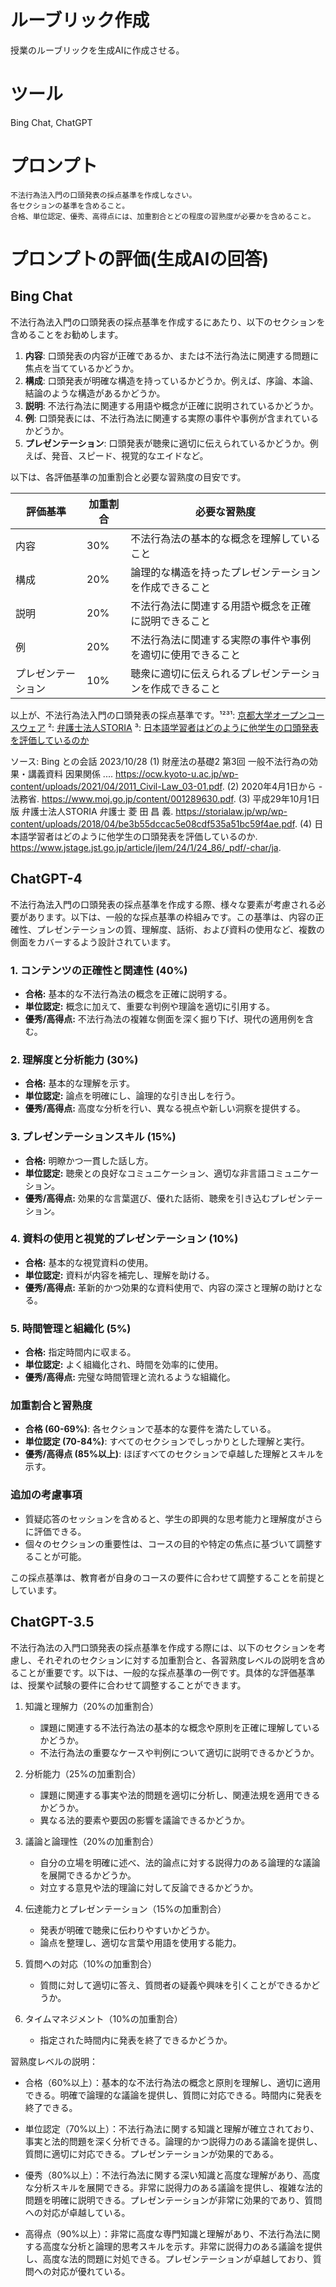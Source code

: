 # ルーブリック作成

授業のルーブリックを生成AIに作成させる。

# ツール

Bing Chat, ChatGPT

# プロンプト
```
不法行為法入門の口頭発表の採点基準を作成しなさい。
各セクションの基準を含めること。
合格、単位認定、優秀、高得点には、加重割合とどの程度の習熟度が必要かを含めること。
```

# プロンプトの評価(生成AIの回答)

## Bing Chat
不法行為法入門の口頭発表の採点基準を作成するにあたり、以下のセクションを含めることをお勧めします。

1. **内容**: 口頭発表の内容が正確であるか、または不法行為法に関連する問題に焦点を当てているかどうか。
2. **構成**: 口頭発表が明確な構造を持っているかどうか。例えば、序論、本論、結論のような構造があるかどうか。
3. **説明**: 不法行為法に関連する用語や概念が正確に説明されているかどうか。
4. **例**: 口頭発表には、不法行為法に関連する実際の事件や事例が含まれているかどうか。
5. **プレゼンテーション**: 口頭発表が聴衆に適切に伝えられているかどうか。例えば、発音、スピード、視覚的なエイドなど。

以下は、各評価基準の加重割合と必要な習熟度の目安です。

| **評価基準** | **加重割合** | **必要な習熟度** |
|------------|------------|--------------|
| 内容         | 30%        | 不法行為法の基本的な概念を理解していること |
| 構成         | 20%        | 論理的な構造を持ったプレゼンテーションを作成できること |
| 説明         | 20%        | 不法行為法に関連する用語や概念を正確に説明できること |
| 例          | 20%        | 不法行為法に関連する実際の事件や事例を適切に使用できること |
| プレゼンテーション | 10%        | 聴衆に適切に伝えられるプレゼンテーションを作成できること |

以上が、不法行為法入門の口頭発表の採点基準です。¹²³¹: [京都大学オープンコースウェア](https://ocw.kyoto-u.ac.jp/wp-content/uploads/2021/04/2011_Civil-Law_03-01.pdf)
²: [弁護士法人STORIA](https://storialaw.jp/wp/wp-content/uploads/2018/04/be3b55dccac5e08cdf535a51bc59f4ae.pdf)
³: [日本語学習者はどのように他学生の口頭発表を評価しているのか](https://www.jstage.jst.go.jp/article/jlem/24/1/24_86/_pdf/-char/ja)

ソース: Bing との会話 2023/10/28
(1) 財産法の基礎2 第3回 一般不法行為の効果・講義資料 因果関係 .... https://ocw.kyoto-u.ac.jp/wp-content/uploads/2021/04/2011_Civil-Law_03-01.pdf.
(2) 2020年4月1日から - 法務省. https://www.moj.go.jp/content/001289630.pdf.
(3) 平成29年10月1日版 弁護士法人STORIA 弁護士 菱 田 昌 義. https://storialaw.jp/wp/wp-content/uploads/2018/04/be3b55dccac5e08cdf535a51bc59f4ae.pdf.
(4) 日本語学習者はどのように他学生の口頭発表を評価しているのか. https://www.jstage.jst.go.jp/article/jlem/24/1/24_86/_pdf/-char/ja.

## ChatGPT-4
不法行為法入門の口頭発表の採点基準を作成する際、様々な要素が考慮される必要があります。以下は、一般的な採点基準の枠組みです。この基準は、内容の正確性、プレゼンテーションの質、理解度、話術、および資料の使用など、複数の側面をカバーするよう設計されています。

### 1. コンテンツの正確性と関連性 (40%)
- **合格:** 基本的な不法行為法の概念を正確に説明する。
- **単位認定:** 概念に加えて、重要な判例や理論を適切に引用する。
- **優秀/高得点:** 不法行為法の複雑な側面を深く掘り下げ、現代の適用例を含む。

### 2. 理解度と分析能力 (30%)
- **合格:** 基本的な理解を示す。
- **単位認定:** 論点を明確にし、論理的な引き出しを行う。
- **優秀/高得点:** 高度な分析を行い、異なる視点や新しい洞察を提供する。

### 3. プレゼンテーションスキル (15%)
- **合格:** 明瞭かつ一貫した話し方。
- **単位認定:** 聴衆との良好なコミュニケーション、適切な非言語コミュニケーション。
- **優秀/高得点:** 効果的な言葉選び、優れた話術、聴衆を引き込むプレゼンテーション。

### 4. 資料の使用と視覚的プレゼンテーション (10%)
- **合格:** 基本的な視覚資料の使用。
- **単位認定:** 資料が内容を補完し、理解を助ける。
- **優秀/高得点:** 革新的かつ効果的な資料使用で、内容の深さと理解の助けとなる。

### 5. 時間管理と組織化 (5%)
- **合格:** 指定時間内に収まる。
- **単位認定:** よく組織化され、時間を効率的に使用。
- **優秀/高得点:** 完璧な時間管理と流れるような組織化。

### 加重割合と習熟度
- **合格 (60-69%)**: 各セクションで基本的な要件を満たしている。
- **単位認定 (70-84%)**: すべてのセクションでしっかりとした理解と実行。
- **優秀/高得点 (85%以上)**: ほぼすべてのセクションで卓越した理解とスキルを示す。

### 追加の考慮事項
- 質疑応答のセッションを含めると、学生の即興的な思考能力と理解度がさらに評価できる。
- 個々のセクションの重要性は、コースの目的や特定の焦点に基づいて調整することが可能。

この採点基準は、教育者が自身のコースの要件に合わせて調整することを前提としています。

## ChatGPT-3.5

不法行為法の入門口頭発表の採点基準を作成する際には、以下のセクションを考慮し、それぞれのセクションに対する加重割合と、各習熟度レベルの説明を含めることが重要です。以下は、一般的な採点基準の一例です。具体的な評価基準は、授業や試験の要件に合わせて調整することができます。

1. 知識と理解力（20%の加重割合）
   - 課題に関連する不法行為法の基本的な概念や原則を正確に理解しているかどうか。
   - 不法行為法の重要なケースや判例について適切に説明できるかどうか。

2. 分析能力（25%の加重割合）
   - 課題に関連する事実や法的問題を適切に分析し、関連法規を適用できるかどうか。
   - 異なる法的要素や要因の影響を議論できるかどうか。

3. 議論と論理性（20%の加重割合）
   - 自分の立場を明確に述べ、法的論点に対する説得力のある論理的な議論を展開できるかどうか。
   - 対立する意見や法的理論に対して反論できるかどうか。

4. 伝達能力とプレゼンテーション（15%の加重割合）
   - 発表が明確で聴衆に伝わりやすいかどうか。
   - 論点を整理し、適切な言葉や用語を使用する能力。

5. 質問への対応（10%の加重割合）
   - 質問に対して適切に答え、質問者の疑義や興味を引くことができるかどうか。

6. タイムマネジメント（10%の加重割合）
   - 指定された時間内に発表を終了できるかどうか。

習熟度レベルの説明：

- 合格（60%以上）：基本的な不法行為法の概念と原則を理解し、適切に適用できる。明確で論理的な議論を提供し、質問に対応できる。時間内に発表を終了できる。

- 単位認定（70%以上）：不法行為法に関する知識と理解が確立されており、事実と法的問題を深く分析できる。論理的かつ説得力のある議論を提供し、質問に適切に対応できる。プレゼンテーションが効果的である。

- 優秀（80%以上）：不法行為法に関する深い知識と高度な理解があり、高度な分析スキルを展開できる。非常に説得力のある議論を提供し、複雑な法的問題を明確に説明できる。プレゼンテーションが非常に効果的であり、質問への対応が卓越している。

- 高得点（90%以上）：非常に高度な専門知識と理解があり、不法行為法に関する高度な分析と論理的思考スキルを示す。非常に説得力のある議論を提供し、高度な法的問題に対処できる。プレゼンテーションが卓越しており、質問への対応が優れている。
